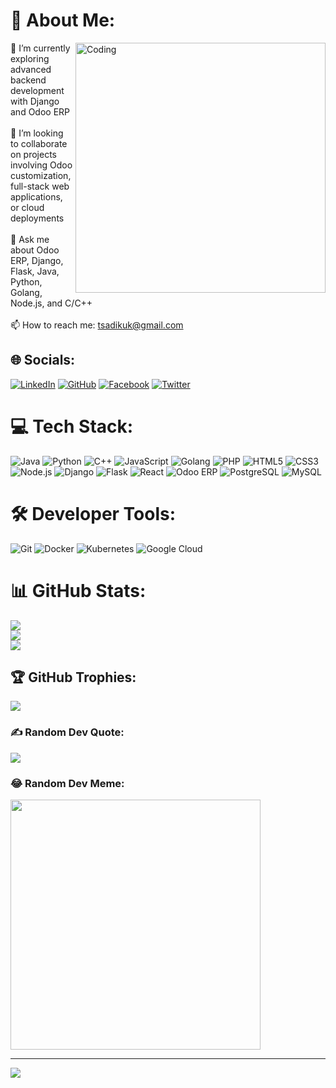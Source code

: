 # 💫 About Me:

<img align="right" alt="Coding" width="400" src="https://cdn.dribbble.com/users/730703/screenshots/6581243/avento.gif">

🌱 I’m currently exploring advanced backend development with Django and Odoo ERP<br><br>👯 I’m looking to collaborate on projects involving Odoo customization, full-stack web applications, or cloud deployments<br><br>💬 Ask me about Odoo ERP, Django, Flask, Java, Python, Golang, Node.js, and C/C++<br><br>📫 How to reach me: tsadikuk@gmail.com

## 🌐 Socials:
[![LinkedIn](https://img.shields.io/badge/LinkedIn-%230077B5.svg?logo=linkedin&logoColor=white)](https://linkedin.com/in/tsadiku-kibru) [![GitHub](https://img.shields.io/badge/GitHub-%23121011.svg?logo=github&logoColor=white)](https://github.com/TsadikuKibru21) [![Facebook](https://img.shields.io/badge/Facebook-%231877F2.svg?logo=Facebook&logoColor=white)](https://facebook.com/) [![Twitter](https://img.shields.io/badge/Twitter-%231DA1F2.svg?logo=Twitter&logoColor=white)](https://twitter.com/)

# 💻 Tech Stack:
![Java](https://img.shields.io/badge/java-%23ED8B00.svg?style=for-the-badge&logo=openjdk&logoColor=white) ![Python](https://img.shields.io/badge/python-3670A0?style=for-the-badge&logo=python&logoColor=ffdd54) ![C++](https://img.shields.io/badge/c++-%2300599C.svg?style=for-the-badge&logo=c%2B%2B&logoColor=white) ![JavaScript](https://img.shields.io/badge/javascript-%23323330.svg?style=for-the-badge&logo=javascript&logoColor=%23F7DF1E) ![Golang](https://img.shields.io/badge/golang-%2300ADD8.svg?style=for-the-badge&logo=go&logoColor=white) ![PHP](https://img.shields.io/badge/php-%23777BB4.svg?style=for-the-badge&logo=php&logoColor=white) ![HTML5](https://img.shields.io/badge/html5-%23E34F26.svg?style=for-the-badge&logo=html5&logoColor=white) ![CSS3](https://img.shields.io/badge/css3-%231572B6.svg?style=for-the-badge&logo=css3&logoColor=white) ![Node.js](https://img.shields.io/badge/node.js-6DA55F?style=for-the-badge&logo=node.js&logoColor=white) ![Django](https://img.shields.io/badge/django-%23092E20.svg?style=for-the-badge&logo=django&logoColor=white) ![Flask](https://img.shields.io/badge/flask-%23000.svg?style=for-the-badge&logo=flask&logoColor=white) ![React](https://img.shields.io/badge/react-%2320232a.svg?style=for-the-badge&logo=react&logoColor=%2361DAFB) ![Odoo ERP](https://img.shields.io/badge/Odoo-ERP-FF1709?style=for-the-badge&logo=odoo&logoColor=white) ![PostgreSQL](https://img.shields.io/badge/postgresql-%23316192.svg?style=for-the-badge&logo=postgresql&logoColor=white) ![MySQL](https://img.shields.io/badge/mysql-%2300000f.svg?style=for-the-badge&logo=mysql&logoColor=white)

# 🛠️ Developer Tools:
![Git](https://img.shields.io/badge/git-%23F05033.svg?style=for-the-badge&logo=git&logoColor=white) ![Docker](https://img.shields.io/badge/docker-%230db7ed.svg?style=for-the-badge&logo=docker&logoColor=white) ![Kubernetes](https://img.shields.io/badge/kubernetes-%23326ce5.svg?style=for-the-badge&logo=kubernetes&logoColor=white) ![Google Cloud](https://img.shields.io/badge/GoogleCloud-%234285F4.svg?style=for-the-badge&logo=google-cloud&logoColor=white)

# 📊 GitHub Stats:
![](https://github-readme-stats.vercel.app/api?username=TsadikuKibru21&theme=dark&hide_border=false&include_all_commits=true&count_private=true)<br/>
![](https://github-readme-streak-stats.herokuapp.com/?user=TsadikuKibru21&theme=dark&hide_border=false)<br/>
![](https://github-readme-stats.vercel.app/api/top-langs/?username=TsadikuKibru21&theme=dark&hide_border=false&include_all_commits=true&count_private=true&layout=compact)

## 🏆 GitHub Trophies:
![](https://github-profile-trophy.vercel.app/?username=TsadikuKibru21&theme=discord&no-frame=true&no-bg=true&margin-w=4)

### ✍️ Random Dev Quote:
![](https://quotes-github-readme.vercel.app/api?type=horizontal&theme=radical)

### 😂 Random Dev Meme:
<img src='https://randommeme-five.vercel.app/' style="height: 400px;"/>

---
[![](https://visitcount.itsvg.in/api?id=TsadikuKibru21&icon=0&color=0)](https://visitcount.itsvg.in)

<!-- Proudly created with GPRM ( https://gprm.itsvg.in ) -->
